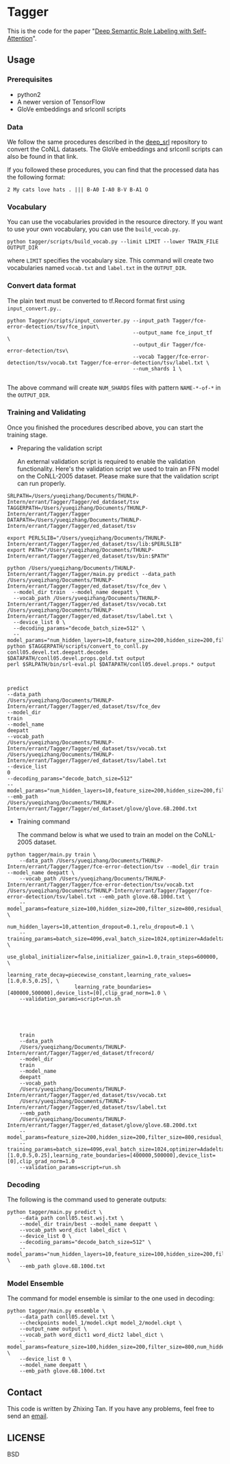 # Tagger
This is the code for the paper "[Deep Semantic Role Labeling with Self-Attention](https://arxiv.org/abs/1712.01586)".

## Usage
### Prerequisites
* python2
* A newer version of TensorFlow
* GloVe embeddings and srlconll scripts

### Data
We follow the same procedures described in the [deep_srl](https://github.com/luheng/deep_srl) repository to convert the CoNLL datasets.
The GloVe embeddings and srlconll scripts can also be found in that link.

If you followed these procedures, you can find that the processed data has the following format:
```
2 My cats love hats . ||| B-A0 I-A0 B-V B-A1 O
```

### Vocabulary
You can use the vocabularies provided in the resource directory. If you want to use your own vocabulary, you can use the `build_vocab.py`.
```
python tagger/scripts/build_vocab.py --limit LIMIT --lower TRAIN_FILE OUTPUT_DIR
```
where `LIMIT` specifies the vocabulary size. This command will create two vocabularies named `vocab.txt` and `label.txt` in the `OUTPUT_DIR`.

### Convert data format
The plain text must be converted to tf.Record format first using `input_convert.py.`.
```
python Tagger/scripts/input_converter.py --input_path Tagger/fce-error-detection/tsv/fce_input\
                                         --output_name fce_input_tf      \
                                         --output_dir Tagger/fce-error-detection/tsv\
                                         --vocab Tagger/fce-error-detection/tsv/vocab.txt Tagger/fce-error-detection/tsv/label.txt \
                                         --num_shards 1 \
                                        
```
The above command will create `NUM_SHARDS` files with pattern `NAME-*-of-*` in the `OUTPUT_DIR`.


### Training and Validating
Once you finished the procedures described above, you can start the training stage.
* Preparing the validation script

    An external validation script is required to enable the validation functionality. 
    Here's the validation script we used to train an FFN model on the CoNLL-2005 dataset.
    Please make sure that the validation script can run properly.
```
SRLPATH=/Users/yueqizhang/Documents/THUNLP-Intern/errant/Tagger/Tagger/ed_datdaset/tsv
TAGGERPATH=/Users/yueqizhang/Documents/THUNLP-Intern/errant/Tagger/Tagger
DATAPATH=/Users/yueqizhang/Documents/THUNLP-Intern/errant/Tagger/Tagger/ed_dataset/tsv

export PERL5LIB="/Users/yueqizhang/Documents/THUNLP-Intern/errant/Tagger/Tagger/ed_dataset/tsv/lib:$PERL5LIB"
export PATH="/Users/yueqizhang/Documents/THUNLP-Intern/errant/Tagger/Tagger/ed_dataset/tsv/bin:$PATH"

python /Users/yueqizhang/Documents/THUNLP-Intern/errant/Tagger/Tagger/main.py predict --data_path /Users/yueqizhang/Documents/THUNLP-Intern/errant/Tagger/Tagger/ed_dataset/tsv/fce_dev \
  --model_dir train  --model_name deepatt \
  --vocab_path /Users/yueqizhang/Documents/THUNLP-Intern/errant/Tagger/Tagger/ed_dataset/tsv/vocab.txt /Users/yueqizhang/Documents/THUNLP-Intern/errant/Tagger/Tagger/ed_dataset/tsv/label.txt \
  --device_list 0 \
  --decoding_params="decode_batch_size=512" \
  --model_params="num_hidden_layers=10,feature_size=200,hidden_size=200,filter_size=800"
python $TAGGERPATH/scripts/convert_to_conll.py conll05.devel.txt.deepatt.decodes $DATAPATH/conll05.devel.props.gold.txt output
perl $SRLPATH/bin/srl-eval.pl $DATAPATH/conll05.devel.props.* output



predict
--data_path
/Users/yueqizhang/Documents/THUNLP-Intern/errant/Tagger/Tagger/ed_dataset/tsv/fce_dev
--model_dir
train
--model_name
deepatt
--vocab_path
/Users/yueqizhang/Documents/THUNLP-Intern/errant/Tagger/Tagger/ed_dataset/tsv/vocab.txt
/Users/yueqizhang/Documents/THUNLP-Intern/errant/Tagger/Tagger/ed_dataset/tsv/label.txt
--device_list
0
--decoding_params="decode_batch_size=512"
--model_params="num_hidden_layers=10,feature_size=200,hidden_size=200,filter_size=800"
--emb_path
/Users/yueqizhang/Documents/THUNLP-Intern/errant/Tagger/Tagger/ed_dataset/glove/glove.6B.200d.txt
```
* Training command

    The command below is what we used to train an model on the CoNLL-2005 dataset.
```
python tagger/main.py train \
    --data_path /Users/yueqizhang/Documents/THUNLP-Intern/errant/Tagger/Tagger/fce-error-detection/tsv --model_dir train --model_name deepatt \
    --vocab_path /Users/yueqizhang/Documents/THUNLP-Intern/errant/Tagger/Tagger/fce-error-detection/tsv/vocab.txt /Users/yueqizhang/Documents/THUNLP-Intern/errant/Tagger/Tagger/fce-error-detection/tsv/label.txt --emb_path glove.6B.100d.txt \
    --model_params=feature_size=100,hidden_size=200,filter_size=800,residual_dropout=0.2, \
                   num_hidden_layers=10,attention_dropout=0.1,relu_dropout=0.1 \
    --training_params=batch_size=4096,eval_batch_size=1024,optimizer=Adadelta,initializer=orthogonal, \
                      use_global_initializer=false,initializer_gain=1.0,train_steps=600000, \
                      learning_rate_decay=piecewise_constant,learning_rate_values=[1.0,0.5,0.25], \
                      learning_rate_boundaries=[400000,500000],device_list=[0],clip_grad_norm=1.0 \ 
    --validation_params=script=run.sh
    
    
    
    
    
    train
    --data_path
    /Users/yueqizhang/Documents/THUNLP-Intern/errant/Tagger/Tagger/ed_dataset/tfrecord/
    --model_dir
    train
    --model_name
    deepatt
    --vocab_path
    /Users/yueqizhang/Documents/THUNLP-Intern/errant/Tagger/Tagger/ed_dataset/tsv/vocab.txt
    /Users/yueqizhang/Documents/THUNLP-Intern/errant/Tagger/Tagger/ed_dataset/tsv/label.txt
    --emb_path
    /Users/yueqizhang/Documents/THUNLP-Intern/errant/Tagger/Tagger/ed_dataset/glove/glove.6B.200d.txt
    --model_params=feature_size=200,hidden_size=200,filter_size=800,residual_dropout=0.2,num_hidden_layers=10,attention_dropout=0.1,relu_dropout=0.1
    --training_params=batch_size=4096,eval_batch_size=1024,optimizer=Adadelta,initializer=orthogonal,use_global_initializer=false,initializer_gain=1.0,train_steps=600000,learning_rate_decay=piecewise_constant,learning_rate_values=[1.0,0.5,0.25],learning_rate_boundaries=[400000,500000],device_list=[0],clip_grad_norm=1.0
    --validation_params=script=run.sh
```


### Decoding
The following is the command used to generate outputs:
```
python tagger/main.py predict \
    --data_path conll05.test.wsj.txt \
    --model_dir train/best --model_name deepatt \ 
    --vocab_path word_dict label_dict \
    --device_list 0 \
    --decoding_params="decode_batch_size=512" \
    --model_params="num_hidden_layers=10,feature_size=100,hidden_size=200,filter_size=800" \
    --emb_path glove.6B.100d.txt
```

### Model Ensemble
The command for model ensemble is similar to the one used in decoding: 
```
python tagger/main.py ensemble \
    --data_path conll05.devel.txt \
    --checkpoints model_1/model.ckpt model_2/model.ckpt \
    --output_name output \
    --vocab_path word_dict1 word_dict2 label_dict \
    --model_params=feature_size=100,hidden_size=200,filter_size=800,num_hidden_layers=10 \ 
    --device_list 0 \
    --model_name deepatt \
    --emb_path glove.6B.100d.txt
```

## Contact
This code is written by Zhixing Tan. If you have any problems, feel free to send an <a href="mailto:playinf@stu.xmu.edu.cn">email</a>.

## LICENSE
BSD
